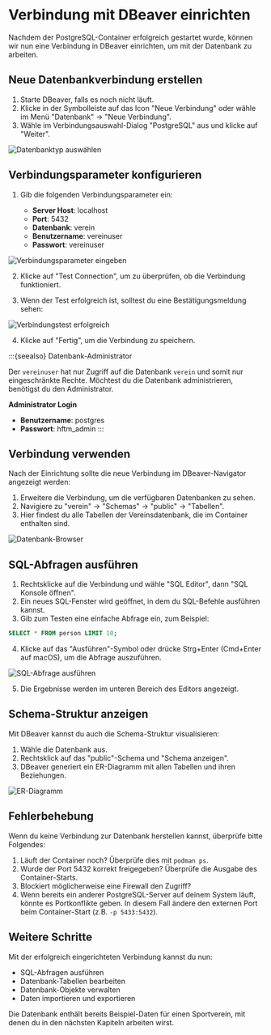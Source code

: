 # Verbindung mit DBeaver einrichten

Nachdem der PostgreSQL-Container erfolgreich gestartet wurde, können wir nun eine Verbindung in DBeaver einrichten, um mit der Datenbank zu arbeiten.

## Neue Datenbankverbindung erstellen

1. Starte DBeaver, falls es noch nicht läuft.
2. Klicke in der Symbolleiste auf das Icon "Neue Verbindung" oder wähle im Menü "Datenbank" → "Neue Verbindung".
3. Wähle im Verbindungsauswahl-Dialog "PostgreSQL" aus und klicke auf "Weiter".

![Datenbanktyp auswählen](img/dbeaver_select_postgresql.png)

## Verbindungsparameter konfigurieren

1. Gib die folgenden Verbindungsparameter ein:

   - **Server Host**: localhost
   - **Port**: 5432
   - **Datenbank**: verein
   - **Benutzername**: vereinuser
   - **Passwort**: vereinuser

![Verbindungsparameter eingeben](img/dbeaver_connection_settings.png)

2. Klicke auf "Test Connection", um zu überprüfen, ob die Verbindung funktioniert.

3. Wenn der Test erfolgreich ist, solltest du eine Bestätigungsmeldung sehen:

![Verbindungstest erfolgreich](img/dbeaver_connection_test_success.png)

4. Klicke auf "Fertig", um die Verbindung zu speichern.

:::{seealso} Datenbank-Administrator

Der `vereinuser` hat nur Zugriff auf die Datenbank `verein` und somit nur eingeschränkte Rechte. Möchtest du die Datenbank administrieren, benötigst du den Administrator.

**Administrator Login**

- **Benutzername**: postgres
- **Passwort**: hftm_admin
:::

## Verbindung verwenden

Nach der Einrichtung sollte die neue Verbindung im DBeaver-Navigator angezeigt werden:

1. Erweitere die Verbindung, um die verfügbaren Datenbanken zu sehen.
2. Navigiere zu "verein" → "Schemas" → "public" → "Tabellen".
3. Hier findest du alle Tabellen der Vereinsdatenbank, die im Container enthalten sind.

![Datenbank-Browser](img/dbeaver_database_browser.png)

## SQL-Abfragen ausführen

1. Rechtsklicke auf die Verbindung und wähle "SQL Editor", dann "SQL Konsole öffnen".
2. Ein neues SQL-Fenster wird geöffnet, in dem du SQL-Befehle ausführen kannst.
3. Gib zum Testen eine einfache Abfrage ein, zum Beispiel:

```sql
SELECT * FROM person LIMIT 10;
```

4. Klicke auf das "Ausführen"-Symbol oder drücke Strg+Enter (Cmd+Enter auf macOS), um die Abfrage auszuführen.

![SQL-Abfrage ausführen](img/dbeaver_sql_query.png)

5. Die Ergebnisse werden im unteren Bereich des Editors angezeigt.

## Schema-Struktur anzeigen

Mit DBeaver kannst du auch die Schema-Struktur visualisieren:

1. Wähle die Datenbank aus.
2. Rechtsklick auf das "public"-Schema und "Schema anzeigen".
3. DBeaver generiert ein ER-Diagramm mit allen Tabellen und ihren Beziehungen.

![ER-Diagramm](img/dbeaver_er_diagram.png)

## Fehlerbehebung

Wenn du keine Verbindung zur Datenbank herstellen kannst, überprüfe bitte Folgendes:

1. Läuft der Container noch? Überprüfe dies mit `podman ps`.
2. Wurde der Port 5432 korrekt freigegeben? Überprüfe die Ausgabe des Container-Starts.
3. Blockiert möglicherweise eine Firewall den Zugriff?
4. Wenn bereits ein anderer PostgreSQL-Server auf deinem System läuft, könnte es Portkonflikte geben. In diesem Fall ändere den externen Port beim Container-Start (z.B. `-p 5433:5432`).

## Weitere Schritte

Mit der erfolgreich eingerichteten Verbindung kannst du nun:

- SQL-Abfragen ausführen
- Datenbank-Tabellen bearbeiten
- Datenbank-Objekte verwalten
- Daten importieren und exportieren

Die Datenbank enthält bereits Beispiel-Daten für einen Sportverein, mit denen du in den nächsten Kapiteln arbeiten wirst.
